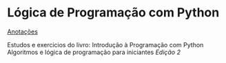 # Lógica de Programação com Python
[Anotações](https://www.notion.so/enthonyaraujo/L-gica-de-Programa-o-com-Python-6af3213f7f3e407ba88e5716569734fe)

Estudos e exercicios do livro: Introdução à Programação com Python Algoritmos e lógica de programação para iniciantes *Edição 2*
